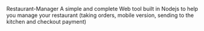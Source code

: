 Restaurant-Manager
A simple and complete Web tool built in Nodejs to help you manage your restaurant (taking orders, mobile version, sending to the kitchen and checkout payment)
